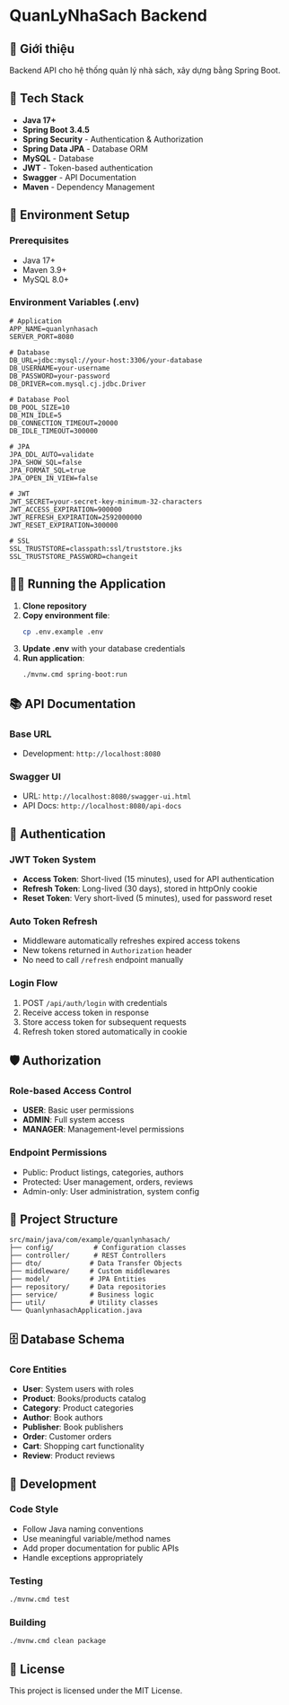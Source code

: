 # QuanLyNhaSach Backend

## 📖 Giới thiệu
Backend API cho hệ thống quản lý nhà sách, xây dựng bằng Spring Boot.

## 🚀 Tech Stack
- **Java 17+**
- **Spring Boot 3.4.5**
- **Spring Security** - Authentication & Authorization
- **Spring Data JPA** - Database ORM
- **MySQL** - Database
- **JWT** - Token-based authentication
- **Swagger** - API Documentation
- **Maven** - Dependency Management

## 🔧 Environment Setup

### Prerequisites
- Java 17+
- Maven 3.9+
- MySQL 8.0+

### Environment Variables (.env)
```env
# Application
APP_NAME=quanlynhasach
SERVER_PORT=8080

# Database
DB_URL=jdbc:mysql://your-host:3306/your-database
DB_USERNAME=your-username
DB_PASSWORD=your-password
DB_DRIVER=com.mysql.cj.jdbc.Driver

# Database Pool
DB_POOL_SIZE=10
DB_MIN_IDLE=5
DB_CONNECTION_TIMEOUT=20000
DB_IDLE_TIMEOUT=300000

# JPA
JPA_DDL_AUTO=validate
JPA_SHOW_SQL=false
JPA_FORMAT_SQL=true
JPA_OPEN_IN_VIEW=false

# JWT
JWT_SECRET=your-secret-key-minimum-32-characters
JWT_ACCESS_EXPIRATION=900000
JWT_REFRESH_EXPIRATION=2592000000
JWT_RESET_EXPIRATION=300000

# SSL
SSL_TRUSTSTORE=classpath:ssl/truststore.jks
SSL_TRUSTSTORE_PASSWORD=changeit
```

## 🏃‍♂️ Running the Application

1. **Clone repository**
2. **Copy environment file**:
   ```bash
   cp .env.example .env
   ```
3. **Update .env** with your database credentials
4. **Run application**:
   ```bash
   ./mvnw.cmd spring-boot:run
   ```

## 📚 API Documentation

### Base URL
- Development: `http://localhost:8080`

### Swagger UI
- URL: `http://localhost:8080/swagger-ui.html`
- API Docs: `http://localhost:8080/api-docs`

## 🔐 Authentication

### JWT Token System
- **Access Token**: Short-lived (15 minutes), used for API authentication
- **Refresh Token**: Long-lived (30 days), stored in httpOnly cookie
- **Reset Token**: Very short-lived (5 minutes), used for password reset

### Auto Token Refresh
- Middleware automatically refreshes expired access tokens
- New tokens returned in `Authorization` header
- No need to call `/refresh` endpoint manually

### Login Flow
1. POST `/api/auth/login` with credentials
2. Receive access token in response
3. Store access token for subsequent requests
4. Refresh token stored automatically in cookie

## 🛡️ Authorization

### Role-based Access Control
- **USER**: Basic user permissions
- **ADMIN**: Full system access
- **MANAGER**: Management-level permissions

### Endpoint Permissions
- Public: Product listings, categories, authors
- Protected: User management, orders, reviews
- Admin-only: User administration, system config

## 📁 Project Structure

```
src/main/java/com/example/quanlynhasach/
├── config/          # Configuration classes
├── controller/      # REST Controllers
├── dto/            # Data Transfer Objects
├── middleware/     # Custom middlewares
├── model/          # JPA Entities
├── repository/     # Data repositories
├── service/        # Business logic
├── util/           # Utility classes
└── QuanlynhasachApplication.java
```

## 🗄️ Database Schema

### Core Entities
- **User**: System users with roles
- **Product**: Books/products catalog
- **Category**: Product categories
- **Author**: Book authors
- **Publisher**: Book publishers
- **Order**: Customer orders
- **Cart**: Shopping cart functionality
- **Review**: Product reviews

## 🔧 Development

### Code Style
- Follow Java naming conventions
- Use meaningful variable/method names
- Add proper documentation for public APIs
- Handle exceptions appropriately

### Testing
```bash
./mvnw.cmd test
```

### Building
```bash
./mvnw.cmd clean package
```

## 📝 License
This project is licensed under the MIT License.

